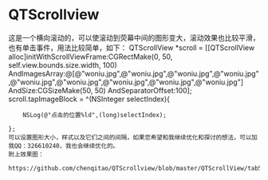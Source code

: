 # QTScrollview
这是一个横向滚动的，可以使滚动到荧幕中间的图形变大，滚动效果也比较平滑，也有单击事件，用法比较简单，如下：
    QTScrollView *scroll = [[QTScrollView alloc]initWithScrollViewFrame:CGRectMake(0, 50, self.view.bounds.size.width, 100) AndImagesArray:@[@"woniu.jpg",@"woniu.jpg",@"woniu.jpg",@"woniu.jpg",@"woniu.jpg",@"woniu.jpg",@"woniu.jpg",@"woniu.jpg",@"woniu.jpg"] AndSize:CGSizeMake(50, 50) AndSeparatorOffset:100];
    scroll.tapImageBlock = ^(NSInteger selectIndex){
    
        NSLog(@"点击的位置%ld",(long)selectIndex);
    
    };
    可以设置图形大小，样式以及它们之间的间隔，如果您希望和我继续优化和探讨的想法，可以加我QQ：326610240，我也会继续优化的。
    附上效果图：
     https://github.com/chenqitao/QTScrollview/blob/master/QTScrollView/tab5.gif
